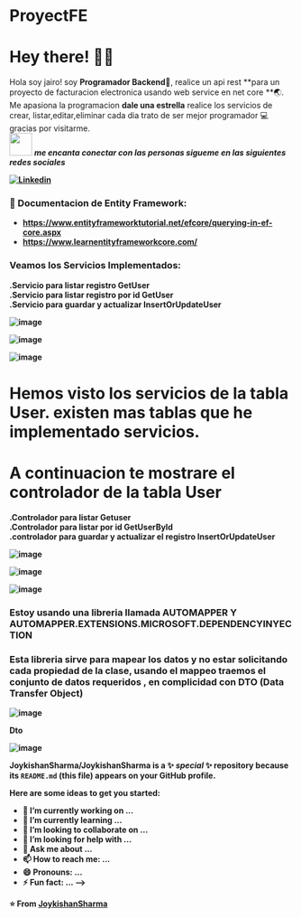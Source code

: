 # ProyectFE
<!-- Greeting -->
# Hey there! :wave::smiley:

<!--Introduction -->
Hola soy jairo! soy **Programador Backend**:iphone:, realice un api rest **para un proyecto de facturacion electronica usando web service en net core **:earth_asia:. Me apasiona la programacion  **dale una estrella** realice los servicios de crear, listar,editar,eliminar cada dia trato de ser mejor programador :computer: gracias por visitarme.
<br>
<img src="https://media.giphy.com/media/LnQjpWaON8nhr21vNW/giphy.gif" width="40"> <em><b>me encanta conectar con las personas sigueme en las siguientes redes sociales</em>

<!-- Your badges -->
[![Linkedin](https://img.shields.io/badge/-JairoAyllon-blue?style=flat&logo=Linkedin&logoColor=white)](https://www.linkedin.com/in/jairo-andre-ayllon-cardenas-9bb46b202/)
<!-- Profile View Count -->
 
<!-- Working GIF -->
<!--<img src="https://github.com/JoykishanSharma/JoykishanSharma/blob/master/dev_object.png" alt="dev_object" align="right" width="500" height="250" />-->

### 💼  Documentacion de Entity Framework: 
* https://www.entityframeworktutorial.net/efcore/querying-in-ef-core.aspx
* https://www.learnentityframeworkcore.com/

### Veamos los Servicios Implementados:
 .Servicio para listar registro GetUser</br>
 .Servicio para listar registro por id GetUser</br>
 .Servicio para guardar y actualizar InsertOrUpdateUser </br>
 
![image](https://github.com/josiasisrael14/ProyectFE/assets/43103053/6318d81f-8b9a-4750-b8a8-bba3b8b5b953)
 
![image](https://github.com/josiasisrael14/ProyectFE/assets/43103053/dc87dc96-5138-49c1-9d87-68bbc2821ed3)
 
![image](https://github.com/josiasisrael14/ProyectFE/assets/43103053/0cabd07d-a53f-4878-b4bf-bba5adc9c786)
# Hemos visto los servicios de la tabla User. existen mas tablas que he implementado servicios.

# A continuacion te mostrare el controlador de la tabla User
 
 .Controlador para listar Getuser</br>
 .Controlador para listar por id GetUserById</br>
 .controlador para guardar y actualizar el registro InsertOrUpdateUser</br>
 
 ![image](https://github.com/josiasisrael14/ProyectFE/assets/43103053/c552072e-c218-4651-80a0-968bb3a0bf20)

 ![image](https://github.com/josiasisrael14/ProyectFE/assets/43103053/83089943-e2e9-4088-acce-2dbebe0197d5)

 
 ![image](https://github.com/josiasisrael14/ProyectFE/assets/43103053/0844017a-df0b-4a8d-aa7b-e233aead79b3)

 
 

 ### Estoy usando una libreria llamada AUTOMAPPER Y AUTOMAPPER.EXTENSIONS.MICROSOFT.DEPENDENCYINYECTION
 <h3>Esta libreria sirve para mapear los datos y no estar solicitando cada propiedad de la clase, usando el mappeo traemos el conjunto de datos requeridos , en complicidad con  DTO (Data Transfer Object)</h3>

![image](https://github.com/josiasisrael14/ProyectFE/assets/43103053/35387869-dc45-40cb-9a4e-7b4ed50fd572)</br>

Dto

![image](https://github.com/josiasisrael14/ProyectFE/assets/43103053/8fea6325-37bf-40c0-83aa-5c23bbc6d5cb)


**JoykishanSharma/JoykishanSharma** is a ✨ _special_ ✨ repository because its `README.md` (this file) appears on your GitHub profile.

Here are some ideas to get you started:

- 🔭 I’m currently working on ...
- 🌱 I’m currently learning ...
- 👯 I’m looking to collaborate on ...
- 🤔 I’m looking for help with ...
- 💬 Ask me about ...
- 📫 How to reach me: ...
- 😄 Pronouns: ...
- ⚡ Fun fact: ...
-->

⭐️ From [JoykishanSharma](https://github.com/JoykishanSharma)
